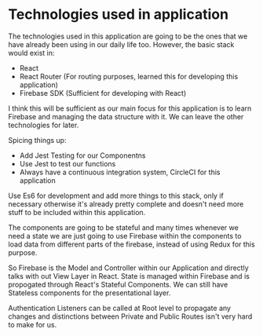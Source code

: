 # Technologies used in application

The technologies used in this application are going to be the ones 
that we have already been using in our daily life too. However, the basic stack would 
exist in:

- React
- React Router (For routing purposes, learned this for developing this application)
- Firebase SDK (Sufficient for developing with React)

I think this will be sufficient as our main focus for this application is to learn Firebase and managing the data structure with it. We can leave the other technologies for later.

Spicing things up:
- Add Jest Testing for our Componentns
- Use Jest to test our functions
- Always have a continuous integration system, CircleCI for this application

Use Es6 for development and add more things to this stack, only if necessary
otherwise it's already pretty complete and doesn't need more stuff to be included within
this application.

The components are going to be stateful and many times whenever we need a state we are just
going to use Firebase within the components to load data from different parts of the firebase, instead of using Redux for this purpose. 

So Firebase is the Model and Controller within our Application and directly talks with out View Layer in React. State is managed within Firebase and is propogated through React's Stateful Components. We can still have Stateless components for the presentational layer.

Authentication Listeners can be called at Root level to propagate any changes and distinctions between Private and Public Routes isn't very hard to make for us.